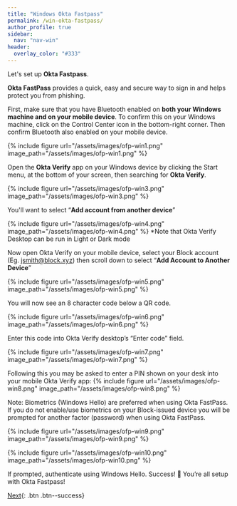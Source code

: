 ```yaml
---
title: "Windows Okta Fastpass"
permalink: /win-okta-fastpass/
author_profile: true
sidebar:
  nav: "nav-win"
header:
  overlay_color: "#333"
---
```


Let's set up __Okta Fastpass__. 

__Okta FastPass__ provides a quick, easy and secure way to sign in and helps protect you from phishing.

First, make sure that you have Bluetooth enabled on __both your Windows machine and on your mobile device__. 
To confirm this on your Windows machine, click on the Control Center icon in the bottom-right corner.
Then confirm Bluetooth also enabled on your mobile device. 

{% include figure url="/assets/images/ofp-win1.png" image_path="/assets/images/ofp-win1.png" %}

Open the __Okta Verify__ app on your Windows device by clicking the Start menu, at the bottom of your screen, then searching for __Okta Verify__. 

{% include figure url="/assets/images/ofp-win3.png" image_path="/assets/images/ofp-win3.png" %}

You'll want to select “__Add account from another device__”

{% include figure url="/assets/images/ofp-win4.png" image_path="/assets/images/ofp-win4.png" %}
*Note that Okta Verify Desktop can be run in Light or Dark mode

Now open Okta Verify on your mobile device, select your Block account (Eg. jsmith@block.xyz) then scroll down to select “__Add Account to Another Device__”

{% include figure url="/assets/images/ofp-win5.png" image_path="/assets/images/ofp-win5.png" %}

You will now see an 8 character code below a QR code. 

{% include figure url="/assets/images/ofp-win6.png" image_path="/assets/images/ofp-win6.png" %}

Enter this code into Okta Verify desktop’s “Enter code” field.

{% include figure url="/assets/images/ofp-win7.png" image_path="/assets/images/ofp-win7.png" %}

Following this you may be asked to enter a PIN shown on your desk into your mobile Okta Verify app:
{% include figure url="/assets/images/ofp-win8.png" image_path="/assets/images/ofp-win8.png" %}

Note: Biometrics (Windows Hello) are preferred when using Okta FastPass. If you do not enable/use biometrics on your Block-issued device you will be prompted for another factor (password) when using Okta FastPass.

{% include figure url="/assets/images/ofp-win9.png" image_path="/assets/images/ofp-win9.png" %}

{% include figure url="/assets/images/ofp-win10.png" image_path="/assets/images/ofp-win10.png" %}

If prompted, authenticate using Windows Hello.
Success! 🎉 You’re all setup with Okta Fastpass!

[Next](/win-chrome){: .btn .btn--success} 




